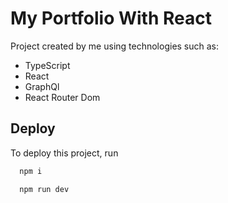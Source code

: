 
# My Portfolio With React

Project created by me using technologies such as:
- TypeScript
- React
- GraphQl
- React Router Dom
## Deploy

To deploy this project, run

```bash
  npm i
```

```bash
  npm run dev
```
